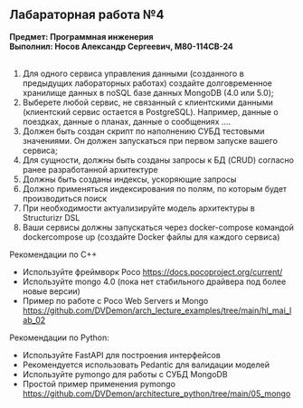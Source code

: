 ## Лабараторная работа №4
**Предмет: Программная инженерия**<br>
**Выполнил: Носов Александр Сергеевич, М80-114СВ-24**  <br><br>

1. Для одного сервиса управления данными (созданного в предыдущих
лабораторных работах) создайте долговременное хранилище данных в noSQL
базе данных MongoDB (4.0 или 5.0);
2. Выберете любой сервис, не связанный с клиентскими данными (клиентский
сервис остается в PostgreSQL). Например, данные о поездках, данные о планах,
данные о сообщениях ….
3. Должен быть создан скрипт по наполнению СУБД тестовыми значениями. Он
должен запускаться при первом запуске вашего сервиса;
4. Для сущности, должны быть созданы запросы к БД (CRUD) согласно ранее
разработанной архитектуре
5. Должны быть созданы индексы, ускоряющие запросы
6. Должно применяться индексирования по полям, по которым будет
производиться поиск
7. При необходимости актуализируйте модель архитектуры в Structurizr DSL
8. Ваши сервисы должны запускаться через docker-compose командой dockercompose up (создайте Docker файлы для каждого сервиса)

Рекомендации по C++
- Используйте фреймворк Poco https://docs.pocoproject.org/current/
- Используйте mongo 4.0 (пока нет стабильного драйвера под более новые
версии)
- Пример по работе с Poco Web Servers и Mongo
https://github.com/DVDemon/arch_lecture_examples/tree/main/hl_mai_lab_02

Рекомендации по Python:
- Используйте FastAPI для построения интерфейсов
- Рекомендуется использовать Pedantic для валидации моделей
- Используйте pymongo для работы с СУБД MongoDB
- Простой пример применения pymongo
https://github.com/DVDemon/architecture_python/tree/main/05_mongo
